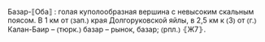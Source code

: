 ---
---

Базар-⟦Оба⟧
: голая куполообразная вершина с невысоким скальным поясом. В 1 км от ⦅зап.⦆ края Долгоруковской яйлы, в 2,5 км к ⦅З⦆ от ⦅г.⦆ Калан-Баир – ⦅тюрк.⦆ базар – рынок, базар; ⦅рпл.⦆ ⦃Ж7⦄.
